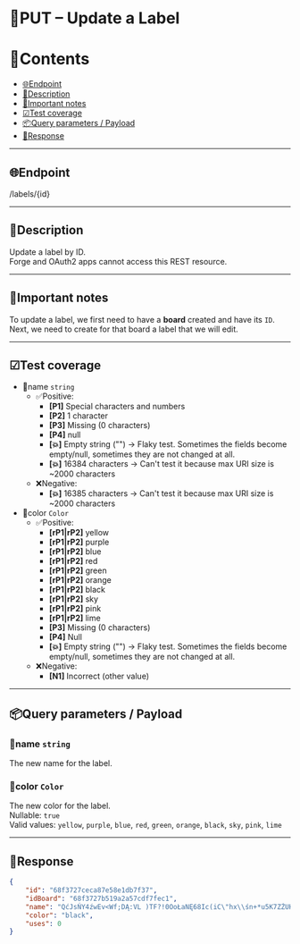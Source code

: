 # 🔵PUT – Update a Label

# 📑Contents

- [🌐Endpoint](#endpoint)
- [📄Description](#description)
- [📌Important notes](#important_notes)
- [☑Test coverage](#test_coverage)
- [📦Query parameters / Payload](#query_parameters_payload)
- [📩Response](#response)

---

## 🌐Endpoint <a name="endpoint"></a>

/labels/{id}

---

## 📄Description <a name="description"></a>

Update a label by ID.  
Forge and OAuth2 apps cannot access this REST resource.

---

## 📌Important notes <a name="important_notes"></a>

To update a label, we first need to have a **board** created and have its `ID`.  
Next, we need to create for that board a label that we will edit.

---

## ☑Test coverage <a name="test_coverage"></a>

- 💠name `string`
  - ✅Positive:
    - **[P1]** Special characters and numbers
    - **[P2]** 1 character
    - **[P3]** Missing (0 characters)
    - **[P4]** null
    - **[💥]** Empty string ("") -> Flaky test. Sometimes the fields become empty/null, sometimes they are not changed at all.
    - **[💥]** 16384 characters -> Can't test it because max URI size is ~2000 characters
  - ❌Negative:
    - **[💥]** 16385 characters -> Can't test it because max URI size is ~2000 characters
- 💠color `Color`
  - ✅Positive:
    - **[rP1|rP2]** yellow
    - **[rP1|rP2]** purple
    - **[rP1|rP2]** blue
    - **[rP1|rP2]** red
    - **[rP1|rP2]** green
    - **[rP1|rP2]** orange
    - **[rP1|rP2]** black
    - **[rP1|rP2]** sky
    - **[rP1|rP2]** pink
    - **[rP1|rP2]** lime
    - **[P3]** Missing (0 characters)
    - **[P4]** Null
    - **[💥]** Empty string ("") -> Flaky test. Sometimes the fields become empty/null, sometimes they are not changed at all.
  - ❌Negative:
    - **[N1]** Incorrect (other value)

---

## 📦Query parameters / Payload <a name="query_parameters_payload"></a>

### 💠name `string`

The new name for the label.

### 💠color `Color`

The new color for the label.  
Nullable: `true`  
Valid values: `yellow`, `purple`, `blue`, `red`, `green`, `orange`, `black`, `sky`, `pink`, `lime`

---

## 📩Response <a name="response"></a>

```json
{
    "id": "68f3727ceca87e58e1db7f37",
    "idBoard": "68f3727b519a2a57cdf7fec1",
    "name": "QćJsŃY4źwEv<Wf;DĄ:VL )TF?!0OoŁaNĘ68Ic(iC\"hx\\śn+*u5K7ZŻUH1ÓŚ]Ćq^AlbSr{9\\|-',jŹ3ąg$%_>2}dmz@&X~łń#peę=P\\RóB[`Gkżty./M",
    "color": "black",
    "uses": 0
}
```
